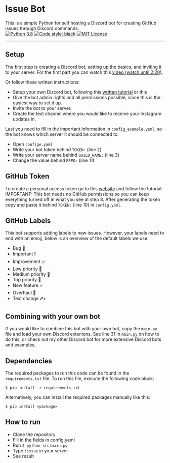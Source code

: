 # Issue Bot
This is a simple Python for self hosting a Discord bot for creating GitHub issues through Discord commands.\
[![Python 3.8](https://img.shields.io/badge/python-3.8-blue.svg)](https://www.python.org/downloads/release/python-380/)
[![Code style: black](https://img.shields.io/badge/code%20style-black-000000.svg)](https://github.com/psf/black)
[![MIT License](https://img.shields.io/github/license/StephanAkkerman/Issue_Bot.svg?color=brightgreen)](https://opensource.org/licenses/MIT)

---

## Setup
The first step is creating a Discord bot, setting up the basics, and inviting it to your server. For the first part you can watch this [video (watch until 2:20)](https://www.youtube.com/watch?v=Pbq7vPsHDtc).

Or follow these written instructions:
- Setup your own Discord bot, following this [written tutorial](https://realpython.com/how-to-make-a-discord-bot-python/) or this 
- Give the bot admin rights and all permissions possible, since this is the easiest way to set it up.
- Invite the bot to your server.
- Create the text channel where you would like to receive your Instagram updates in.

Last you need to fill in the important information in `config_example.yaml`, so the bot knows which server it should be connected to.
- Open `confige.yaml` 
- Write your bot token behind `TOKEN:` (line 2)
- Write your server name behind `GUILD_NAME:` (line 3)
- Change the value behind `REPO:` (line 11)

## GitHub Token
To create a personal access token go to this [website](https://docs.github.com/en/authentication/keeping-your-account-and-data-secure/creating-a-personal-access-token) and follow the tutorial.
IMPORTANT: This bot needs no GitHub permissions so you can keep everything turned off in what you see at step 8.
After generating the token copy and paste it behind `TOKEN:` (line 10) in `config.yaml`. 

## GitHub Labels
This bot supports adding labels to new issues. However, your labels need to end with an emoji, below is an overview of the default labels we use:
- Bug 🐛
- Important ❗
- Improvement 📈
- Low priority 🥉
- Medium priority 🥈
- Top priority 🥇
- New feature ⭐
- Overhaul 🌈
- Text change ✍️

## Combining with your own bot
If you would like to combine this bot with your own bot, copy the `main.py` file and load your own Discord extenions. 
See line 31 in `main.py` on how to do this, or check out my other Discord bot for more extensive Discord bots and examples.

## Dependencies
The required packages to run this code can be found in the `requirements.txt` file. To run this file, execute the following code block:
```
$ pip install -r requirements.txt 
```
Alternatively, you can install the required packages manually like this:
```
$ pip install <package>
```

## How to run
- Clone the repository
- Fill in the fields in config.yaml
- Run `$ python src/main.py`
- Type `!issue` in your server
- See result
